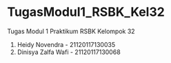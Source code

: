 # TugasModul1_RSBK_Kel32

Tugas Modul 1 Praktikum RSBK Kelompok 32
1. Heidy Novendra - 21120117130035
2. Dinisya Zalfa Wafi - 21120117130068
